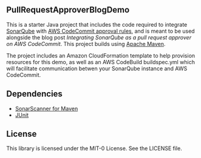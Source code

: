 ## PullRequestApproverBlogDemo

This is a starter Java project that includes the code required to integrate [SonarQube](https://www.sonarqube.org/) with [AWS CodeCommit approval rules](https://aws.amazon.com/about-aws/whats-new/2019/11/aws-codecommit-enables-enforcing-approval-rule-workflows-for-pull-requests/), and is meant to be used alongside the blog post *Integrating SonarQube as a pull request approver on AWS CodeCommit*. This project builds using [Apache Maven](https://maven.apache.org/).

The project includes an Amazon CloudFormation template to help provision resources for this demo, as well as an AWS CodeBuild buildspec.yml which will facilitate communication betwen your SonarQube instance and AWS CodeCommit.

## Dependencies

- [SonarScanner for Maven](https://docs.sonarqube.org/latest/analysis/scan/sonarscanner-for-maven/)
- [JUnit](http://junit.sourceforge.net/junit3.8.1/)

## License

This library is licensed under the MIT-0 License. See the LICENSE file.
